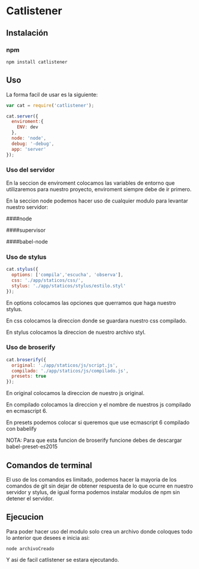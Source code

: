 # Catlistener

## Instalación

### npm

`npm install catlistener`

## Uso

La forma facil de usar es la siguiente:
```js
var cat = require('catlistener');

cat.server({
  enviroment:{
    ENV: dev
  },
  node: 'node',
  debug: '-debug',
  app: 'server'
});

```

### Uso del servidor

En la seccion de enviroment colocamos las variables de entorno que utilizaremos para nuestro proyecto, enviroment siempre debe de ir primero.

En la seccion node podemos hacer uso de cualquier modulo para levantar nuestro servidor:

####node

####supervisor

####babel-node


### Uso de stylus
```js
cat.stylus({
  options: ['compila','escucha', 'observa'],
  css: './app/staticos/css/',
  stylus: './app/staticos/stylus/estilo.styl'
});
```
En options colocamos las opciones que querramos que haga nuestro stylus.

En css colocamos la direccion donde se guardara nuestro css compilado.

En stylus colocamos la direccion de nuestro archivo styl.

### Uso de broserify
```js
cat.broserify({
  original: './app/staticos/js/script.js',
  compilado: './app/staticos/js/compilado.js',
  presets: true
});
```
En original colocamos la direccion de nuestro js original.

En compilado colocamos la direccion y el nombre de nuestros js compilado en ecmascript 6.

En presets podemos colocar si queremos que use ecmascript 6 compilado con babelify

NOTA: Para que esta funcion de broserify funcione debes de descargar babel-preset-es2015


## Comandos de terminal

El uso de los comandos es limitado, podemos hacer la mayoria de los comandos de git sin dejar de obtener respuesta de lo que ocurre en nuestro servidor y stylus, de igual forma podemos instalar modulos de npm sin detener el servidor.

## Ejecucion

Para poder hacer uso del modulo solo crea un archivo donde coloques todo lo anterior que desees e inicia asi:

```
node archivoCreado
```

Y asi de facil catlistener se estara ejecutando.
